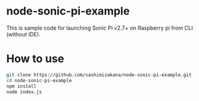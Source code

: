 # node-sonic-pi-example

This is sample code for launching Sonic Pi v2.7+ on Raspberry pi from CLI (without IDE).

# How to use

```bash
git clone https://github.com/sashimizakana/node-sonic-pi-example.git
cd node-sonic-pi-example
npm install
node index.js
```